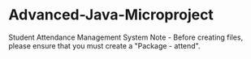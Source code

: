 # Advanced-Java-Microproject
Student Attendance Management System
Note - Before creating files, please ensure that you must create a "Package - attend".

